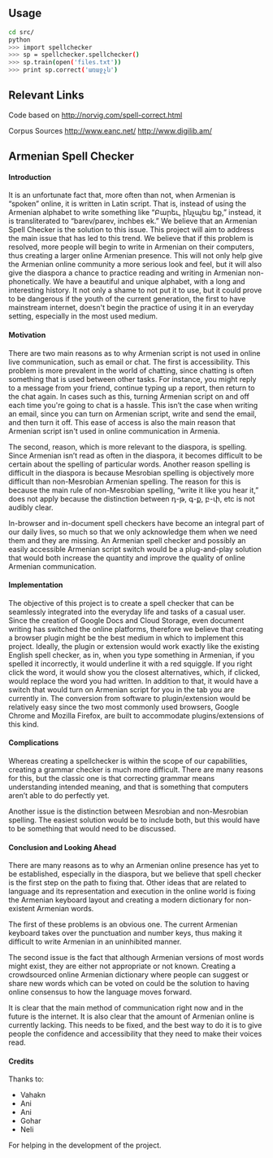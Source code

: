 ## Usage

``` bash
cd src/
python
>>> import spellchecker
>>> sp = spellchecker.spellchecker()
>>> sp.train(open('files.txt'))
>>> print sp.correct('առաջչն')
```

## Relevant Links

Code based on
http://norvig.com/spell-correct.html

Corpus Sources
http://www.eanc.net/
http://www.digilib.am/

## Armenian Spell Checker

#### Introduction

It is an unfortunate fact that, more often than not, when Armenian is “spoken” online, it is written in Latin script. That is, instead of using the Armenian alphabet to write something like “Բարեւ, ինչպես եք,” instead, it is transliterated to “barev/parev, inchbes ek.” We believe that an Armenian Spell Checker is the solution to this issue. This project will aim to address the main issue that has led to this trend. We believe that if this problem is resolved, more people will begin to write in Armenian on their computers, thus creating a larger online Armenian presence. This will not only help give the Armenian online community a more serious look and feel, but it will also give the diaspora a chance to practice reading and writing in Armenian non-phonetically. We have a beautiful and unique alphabet, with a long and interesting history. It not only a shame to not put it to use, but it could prove to be dangerous if the youth of the current generation, the first to have mainstream internet, doesn't begin the practice of using it in an everyday setting, especially in the most used medium.

#### Motivation

There are two main reasons as to why Armenian script is not used in online live communication, such as email or chat. The first is accessibility. This problem is more prevalent in the world of chatting, since chatting is often something that is used between other tasks. For instance, you might reply to a message from your friend, continue typing up a report, then return to the chat again. In cases such as this, turning Armenian script on and off each time you're going to chat is a hassle. This isn’t the case when writing an email, since you can turn on Armenian script, write and send the email, and then turn it off. This ease of access is also the main reason that Armenian script isn't used in online communication in Armenia.


The second, reason, which is more relevant to the diaspora, is spelling. Since Armenian isn’t read as often in the diaspora, it becomes difficult to be certain about the spelling of particular words. Another reason spelling is difficult in the diaspora is because Mesrobian spelling is objectively more difficult than non-Mesrobian Armenian spelling. The reason for this is because the main rule of non-Mesrobian spelling, “write it like you hear it,” does not apply because the distinction between դ-թ, գ-ք, բ-փ, etc is not audibly clear.


In-browser and in-document spell checkers have become an integral part of our daily lives, so much so that we only acknowledge them when we need them and they are missing. An Armenian spell checker and possibly an easily accessible Armenian script switch would be a plug-and-play solution that would both increase the quantity and improve the quality of online Armenian communication.


#### Implementation

The objective of this project is to create a spell checker that can be seamlessly integrated into the everyday life and tasks of a casual user. Since the creation of Google Docs and Cloud Storage, even document writing has switched the online platforms, therefore we believe that creating a browser plugin might be the best medium in which to implement this project. Ideally, the plugin or extension would work exactly like the existing English spell checker, as in, when you type something in Armenian, if you spelled it incorrectly, it would underline it with a red squiggle. If you right click the word, it would show you the closest alternatives, which, if clicked, would replace the word you had written. In addition to that, it would have a switch that would turn on Armenian script for you in the tab you are currently in. The conversion from software to plugin/extension would be relatively easy since the two most commonly used browsers, Google Chrome and Mozilla Firefox, are built to accommodate plugins/extensions of this kind.

#### Complications

Whereas creating a spellchecker is within the scope of our capabilities, creating a grammar checker is much more difficult. There are many reasons for this, but the classic one is that correcting grammar means understanding intended meaning, and that is something that computers aren’t able to do perfectly yet.


Another issue is the distinction between Mesrobian and non-Mesrobian spelling. The easiest solution would be to include both, but this would have to be something that would need to be discussed. 

#### Conclusion and Looking Ahead

There are many reasons as to why an Armenian online presence has yet to be established, especially in the diaspora, but we believe that spell checker is the first step on the path to fixing that. Other ideas that are related to language and its representation and execution in the online world is fixing the Armenian keyboard layout and creating a modern dictionary for non-existent Armenian words.


The first of these problems is an obvious one. The current Armenian keyboard takes over the punctuation and number keys, thus making it difficult to write Armenian in an uninhibited manner.


The second issue is the fact that although Armenian versions of most words might exist, they are either not appropriate or not known. Creating a crowdsourced online Armenian dictionary where people can suggest or share new words which can be voted on could be the solution to having online consensus to how the language moves forward.


It is clear that the main method of communication right now and in the future is the internet. It is also clear that the amount of Armenian online is currently lacking. This needs to be fixed, and the best way to do it is to give people the confidence and accessibility that they need to make their voices read.

#### Credits

Thanks to:
* Vahakn
* Ani
* Ani
* Gohar
* Neli

For helping in the development of the project.
